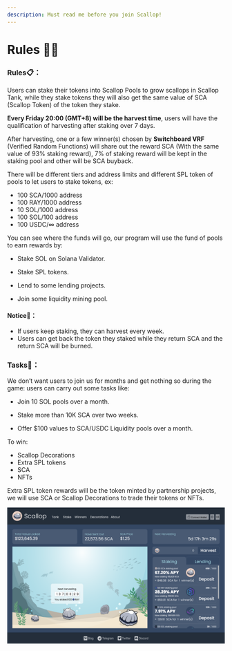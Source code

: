 ```yaml
---
description: Must read me before you join Scallop!
---
```


# Rules 👩‍🏫

### Rules📋**：**

Users can stake their tokens into Scallop Pools to grow scallops in Scallop Tank, while they stake tokens they will also get the same value of SCA \(Scallop Token\) of the token they stake. 

**Every Friday 20:00 \(GMT+8\) will be the harvest time**, users will have the qualification of harvesting after staking over 7 days.

After harvesting, one or a few winner\(s\) chosen by **Switchboard VRF** \(Verified Random Functions\) will share out the reward SCA \(With the same value of 93% staking reward\), 7% of staking reward will be kept in the staking pool and other will be SCA buyback.


There will be different tiers and address limits and different SPL token of pools to let users to stake tokens, ex:

* 100 SCA/1000 address
* 100 RAY/1000 address
* 10 SOL/1000 address
* 100 SOL/100 address
* 100 USDC/∞ address

You can see where the funds will go, our program will use the fund of pools to earn rewards by:

* Stake SOL on Solana Validator.
* 
  Stake SPL tokens.

* 
  Lend to some lending projects.

* 
  Join some liquidity mining pool.

#### Notice🔎**：**

* If users keep staking, they can harvest every week.
* 
  Users can get back the token they staked while they return SCA and the return SCA will be burned.



### **Tasks**🏅**：**



We don’t want users to join us for months and get nothing so during the game: users can carry out some tasks like:

* Join 10 SOL pools over a month.
* 
  Stake more than 10K SCA over two weeks.

* 
  Offer $100 values to SCA/USDC Liquidity pools over a month.

To win:

* Scallop Decorations
* Extra SPL tokens
* SCA
* NFTs



Extra SPL token rewards will be the token minted by partnership projects, we will use SCA or Scallop Decorations to trade their tokens or NFTs.



![](.gitbook/assets/image%20%2817%29.png)

  




